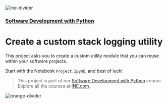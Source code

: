 ![ine-divider](https://user-images.githubusercontent.com/7065401/92672068-398e8080-f2ee-11ea-82d6-ad53f7feb5c0.png)

### [Software Development with Python](https://my.ine.com/course/software-development-with-python/0392bdc5-ee07-4903-b096-2ee3a03c3c55)

# Create a custom stack logging utility

This project asks you to create a custom utility module that you can reuse within your software projects.  

Start with the Notebook `Project.ipynb`, and best of luck!

> This project is part of our [Software Development with Python](https://my.ine.com/course/software-development-with-python/0392bdc5-ee07-4903-b096-2ee3a03c3c55) course. Explore all the courses at [INE.com](https://ine.com/).

![orange-divider](https://user-images.githubusercontent.com/7065401/92672455-187a5f80-f2ef-11ea-890c-40be9474f7b7.png)